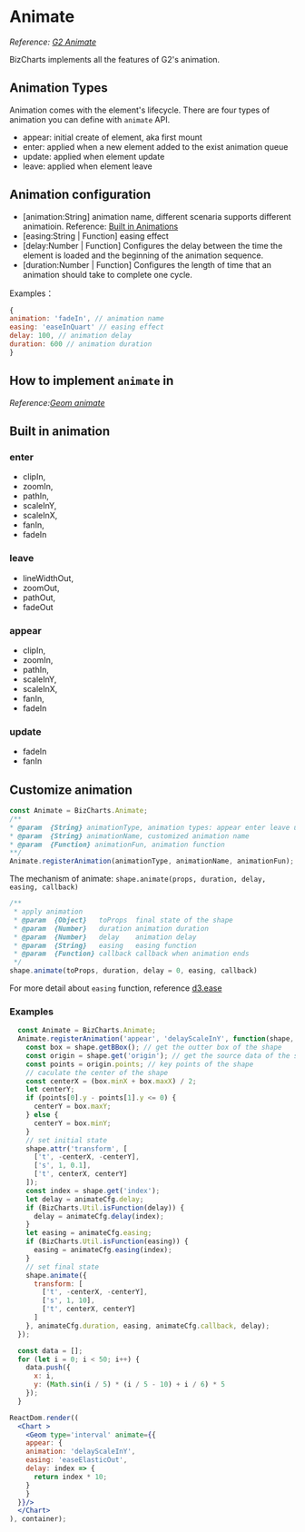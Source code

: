 # Animate
*Reference: [G2 Animate](https://antv.alipay.com/zh-cn/g2/3.x/api/animate.html)*

BizCharts implements all the features of G2's animation.

## Animation Types

Animation comes with the element's lifecycle. There are four types of animation you can define with `animate` API.

* appear: initial create of element, aka first mount
* enter: applied when a new element added to the exist animation queue 
* update: applied when element update
* leave: applied when element leave

## Animation configuration

* [animation:String] animation name, different scenaria supports different animatioin. Reference: [Built in Animations](#animationType)
* [easing:String | Function]  easing effect
* [delay:Number | Function]  Configures the delay between the time the element is loaded and the beginning of the animation sequence.
* [duration:Number | Function]  Configures the length of time that an animation should take to complete one cycle.

Examples：
```jsx
{
animation: 'fadeIn', // animation name
easing: 'easeInQuart' // easing effect
delay: 100, // animation delay
duration: 600 // animation duration
}
```

## How to implement `animate` in <Geom />
*Reference:[Geom animate](../api/geom.md#animate)*

<span id="animationType"></span>

## Built in animation
### enter
- clipIn,
- zoomIn,
- pathIn,
- scaleInY,
- scaleInX,
- fanIn,
- fadeIn

### leave
- lineWidthOut,
- zoomOut,
- pathOut,
- fadeOut

### appear
- clipIn,
- zoomIn,
- pathIn,
- scaleInY,
- scaleInX,
- fanIn,
- fadeIn

### update
- fadeIn
- fanIn

<span id="customAnimate"></span>

## Customize animation
```js
const Animate = BizCharts.Animate;
/**
* @param  {String} animationType, animation types: appear enter leave update
* @param  {String} animationName, customized animation name
* @param  {Function} animationFun, animation function
**/
Animate.registerAnimation(animationType, animationName, animationFun);
```

The mechanism of animate: `shape.animate(props, duration, delay, easing, callback)`

```js
/**
 * apply animation
 * @param  {Object}   toProps  final state of the shape
 * @param  {Number}   duration animation duration 
 * @param  {Number}   delay    animation delay 
 * @param  {String}   easing   easing function 
 * @param  {Function} callback callback when animation ends 
 */
shape.animate(toProps, duration, delay = 0, easing, callback)
```
For more detail about `easing` function, reference [d3.ease](https://github.com/d3/d3-ease)

### Examples
```jsx
  const Animate = BizCharts.Animate;
  Animate.registerAnimation('appear', 'delayScaleInY', function(shape, animateCfg)     {
    const box = shape.getBBox(); // get the outter box of the shape
    const origin = shape.get('origin'); // get the source data of the shape 
    const points = origin.points; // key points of the shape 
    // caculate the center of the shape 
    const centerX = (box.minX + box.maxX) / 2;
    let centerY;
    if (points[0].y - points[1].y <= 0) {  
      centerY = box.maxY;
    } else {
      centerY = box.minY;
    }
    // set initial state 
    shape.attr('transform', [
      ['t', -centerX, -centerY],
      ['s', 1, 0.1],
      ['t', centerX, centerY]
    ]);
    const index = shape.get('index');
    let delay = animateCfg.delay;
    if (BizCharts.Util.isFunction(delay)) {
      delay = animateCfg.delay(index);
    }
    let easing = animateCfg.easing;
    if (BizCharts.Util.isFunction(easing)) {
      easing = animateCfg.easing(index);
    }
    // set final state
    shape.animate({
      transform: [
        ['t', -centerX, -centerY],
        ['s', 1, 10],
        ['t', centerX, centerY]
      ]
    }, animateCfg.duration, easing, animateCfg.callback, delay);
  });

  const data = [];
  for (let i = 0; i < 50; i++) {
    data.push({
      x: i,
      y: (Math.sin(i / 5) * (i / 5 - 10) + i / 6) * 5
    });
  }

ReactDom.render((
  <Chart >
    <Geom type='interval' animate={{
    appear: {
    animation: 'delayScaleInY',
    easing: 'easeElasticOut',
    delay: index => {
      return index * 10;
    }
    }
  }}/>
  </Chart>
), container);
```
